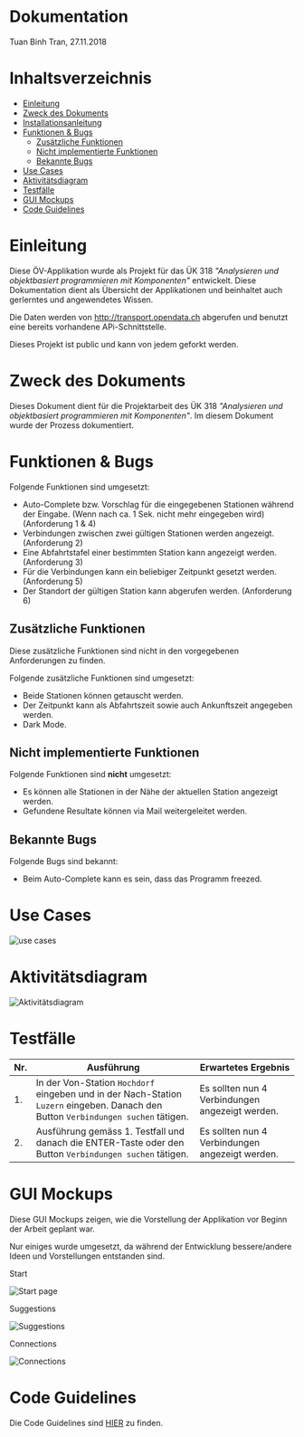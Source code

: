 
# Dokumentation
Tuan Binh Tran, 27.11.2018

# Inhaltsverzeichnis
* [Einleitung](#einleitung)
* [Zweck des Dokuments](#zweck-des-dokuments)
* [Installationsanleitung](https://github.com/tuanbinhtran/modul-318-student/blob/master/docs/Installationsanleitung.md)
* [Funktionen & Bugs](#funktionen--bugs)
  - [Zusätzliche Funktionen](#zusätzliche-funktionen)
  - [Nicht implementierte Funktionen](#nicht-implementierte-funktionen)
  - [Bekannte Bugs](#bekannte-bugs)
* [Use Cases](#use-cases)
* [Aktivitätsdiagram](#aktivitätsdiagram)
* [Testfälle](#testfälle)
* [GUI Mockups](#gui-mockups)
* [Code Guidelines](#code-guidelines)


# Einleitung
Diese ÖV-Applikation wurde als Projekt für das ÜK 318 *"Analysieren und objektbasiert programmieren mit Komponenten"* entwickelt.
Diese Dokumentation dient als Übersicht der Applikationen und beinhaltet auch gerlerntes und angewendetes Wissen.

Die Daten werden von http://transport.opendata.ch abgerufen und benutzt eine bereits vorhandene APi-Schnittstelle.

Dieses Projekt ist public und kann von jedem geforkt werden.


# Zweck des Dokuments
Dieses Dokument dient für die Projektarbeit des ÜK 318 *"Analysieren und objektbasiert programmieren mit Komponenten"*.
Im diesem Dokument wurde der Prozess dokumentiert.

# Funktionen & Bugs
Folgende Funktionen sind umgesetzt:
 - Auto-Complete bzw. Vorschlag für die eingegebenen Stationen während der Eingabe. (Wenn nach ca. 1 Sek. nicht mehr eingegeben wird) (Anforderung 1 & 4)
 - Verbindungen zwischen zwei gültigen Stationen werden angezeigt. (Anforderung 2)
 - Eine Abfahrtstafel einer bestimmten Station kann angezeigt werden. (Anforderung 3)
 - Für die Verbindungen kann ein beliebiger Zeitpunkt gesetzt werden. (Anforderung 5)
 - Der Standort der gültigen Station kann abgerufen werden. (Anforderung 6)

## Zusätzliche Funktionen
Diese zusätzliche Funktionen sind nicht in den vorgegebenen Anforderungen zu finden.

Folgende zusätzliche Funktionen sind umgesetzt:
 - Beide Stationen können getauscht werden. 
 - Der Zeitpunkt kann als Abfahrtszeit sowie auch Ankunftszeit angegeben werden. 
 - Dark Mode.
 
## Nicht implementierte Funktionen
Folgende Funktionen sind **nicht** umgesetzt:
 - Es können alle Stationen in der Nähe der aktuellen Station angezeigt werden.
 - Gefundene Resultate können via Mail weitergeleitet werden.

## Bekannte Bugs
Folgende Bugs sind bekannt:
 - Beim Auto-Complete kann es sein, dass das Programm freezed. 


# Use Cases
![use cases](https://github.com/tuanbinhtran/modul-318-student/blob/master/use_case.png "use cases")

# Aktivitätsdiagram
![Aktivitätsdiagram](https://github.com/tuanbinhtran/modul-318-student/blob/master/Aktivitätsdiagram.png "Aktivitätsdiagram")

# Testfälle
Nr.  | Ausführung | Erwartetes Ergebnis
---- | ---------- | -------------------
1.| In der Von-Station `Hochdorf` eingeben und in der Nach-Station `Luzern` eingeben. Danach den Button `Verbindungen suchen` tätigen. | Es sollten nun 4 Verbindungen angezeigt werden.
2.| Ausführung gemäss 1. Testfall und danach die ENTER-Taste oder den Button `Verbindungen suchen` tätigen. | Es sollten nun 4 Verbindungen angezeigt werden.

# GUI Mockups
Diese GUI Mockups zeigen, wie die Vorstellung der Applikation vor Beginn der Arbeit geplant war. 

Nur einiges wurde umgesetzt, da während der Entwicklung bessere/andere Ideen und Vorstellungen entstanden sind.

Start

![Start page](https://github.com/tuanbinhtran/modul-318-student/blob/master/GUI_Mockups/Start.png "Start")

Suggestions

![Suggestions](https://github.com/tuanbinhtran/modul-318-student/blob/master/GUI_Mockups/Suggestions.png "Suggestions")

Connections

![Connections](https://github.com/tuanbinhtran/modul-318-student/blob/master/GUI_Mockups/Connections.png "Connections")



# Code Guidelines
Die Code Guidelines sind [HIER](https://github.com/tuanbinhtran/modul-318-student/blob/master/Code%20Guidelines.md) zu finden.

